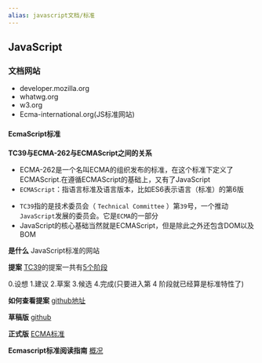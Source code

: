 ```yaml
---
alias: javascript文档/标准
---
```




## JavaScript

### 文档网站
* developer.mozilla.org
* whatwg.org
* w3.org
* Ecma-international.org(JS标准网站)


#### EcmaScript标准

**TC39与ECMA-262与ECMAScript之间的关系**
* ECMA-262是一个名叫ECMA的组织发布的标准，在这个标准下定义了ECMAScript.在遵循ECMAScript的基础上，又有了JavaScript
* `ECMAScript`：指语言标准及语言版本，比如ES6表示语言（标准）的第6版
- `TC39`指的是技术委员会（ `Technical Committee` ）第`39`号，一个推动`JavaScript`发展的委员会。它是`ECMA`的一部分
- JavaScript的核心基础当然就是ECMAScript，但是除此之外还包含DOM以及BOM


**是什么**
JavaScript标准的网站

**提案**
[TC39](https://tc39.es/zh-Hans/)的提案一共有[5个阶段](https://tc39.es/process-document/)

0.设想
1.建议
2.草案
3.候选
4.完成(只要进入第 4 阶段就已经算是标准特性了)


**如何查看提案**
[github地址](https://github.com/tc39/proposals)

**草稿版**
[github](tc39.github.io/ecma262(tc39.es/ecma262))

**正式版**
[ECMA标准](https://www.ecma-international.org/publications-and-standards/standards/)

**Ecmascript标准阅读指南**
[概况](https://zhuanlan.zhihu.com/p/262261803)



